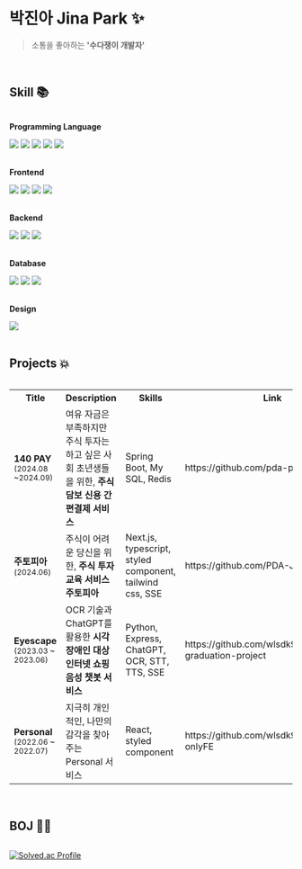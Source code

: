 # 박진아 Jina Park ✨
> 소통을 좋아하는 <b>'수다쟁이 개발자'</b>
<br/>

## Skill 📚
<div style="display:flex; flex-direction:column; align-items:flex-start;">
  <!-- Programming-Language -->
  <p><strong>Programming Language</strong></p>
  <div>
    <img src="https://img.shields.io/badge/c++-00599C?style=for-the-badge&logo=c%2B%2B&logoColor=white">
    <img src="https://img.shields.io/badge/Java-007396.svg?&style=for-the-badge&logo=Java&logoColor=white">
    <img src="https://img.shields.io/badge/python-3776AB?style=for-the-badge&logo=python&logoColor=white"> 
    <img src="https://img.shields.io/badge/javascript-F7DF1E?style=for-the-badge&logo=javascript&logoColor=black">
    <img src="https://img.shields.io/badge/TYPESCRIPT-%233178C6?style=for-the-badge&logo=typescript&logoColor=%23ffffff" />
    
  </div>
  <br />

  <!-- Front-end -->
  <p><strong>Frontend</strong></p>
  <div>
    <img src="https://img.shields.io/badge/react-%2320232a.svg?style=for-the-badge&logo=react&logoColor=%2361DAFB" />
    <img src="https://img.shields.io/badge/next.js-000000?style=for-the-badge&logo=next.js&logoColor=white"> 
    <img src="https://img.shields.io/badge/TAILWIND%20CSS-%2306B6D4?style=for-the-badge&logo=tailwindcss&logoColor=%23ffffff" />
    <img src="https://img.shields.io/badge/styled--components-DB7093?style=for-the-badge&logo=styled-components&logoColor=white" />
  </div>
  <br/>

  <!-- Back-end -->
  <p><strong>Backend</strong></p>
  <div>
    <img src="https://img.shields.io/badge/SpringBoot-6DB33F.svg?&style=for-the-badge&logo=SpringBoot&logoColor=white">
    <img src="https://img.shields.io/badge/node.js-339933?style=for-the-badge&logo=node.js&logoColor=white"> 
    <img src="https://img.shields.io/badge/express-000000?style=for-the-badge&logo=express&logoColor=white"> 
  </div>
  <br/>

  <!-- Database -->
  <p><strong>Database</strong></p>
  <div>
    <img src="https://img.shields.io/badge/mysql-4479A1?style=for-the-badge&logo=mysql&logoColor=white"> 
    <img src="https://img.shields.io/badge/mongoDB-47A248?style=for-the-badge&logo=MongoDB&logoColor=white">
    <img src="https://img.shields.io/badge/redis-FF4438?style=for-the-badge&logo=Redis&logoColor=white">
  </div>
  <br />

  <!-- Design -->
  <p><strong>Design</strong></p>
  <div>
    <img src="https://img.shields.io/badge/Figma-F24E1E?style=for-the-badge&logo=figma&logoColor=black"> 
  </div>
  <br />

## Projects 💥
<table align="center">
  <tr>
    <th>Title</th>
     <th>Description</th>
    <th>Skills</th>
    <th>Link</th>
  </tr>
  <tr>
    <td><strong>140 PAY</strong> <br/><sub>(2024.08 ~2024.09)</sub></td>
    <td>여유 자금은 부족하지만 주식 투자는 하고 싶은 사회 초년생들을 위한, <strong>주식 담보 신용 간편결제 서비스</strong></td>
    <td>Spring Boot, My SQL, Redis</td>
    <td>https://github.com/pda-pay</td>
  </tr>
  <tr>
    <td><strong>주토피아</strong> <br/><sub>(2024.06)</sub></td>
    <td>주식이 어려운 당신을 위한, <strong>주식 투자 교육 서비스 주토피아</strong></td>
    <td>Next.js, typescript, styled component, tailwind css, SSE</td>
    <td>https://github.com/PDA-JUTOPIA</td>
  </tr>
  <tr>
    <td><strong>Eyescape</strong> <br/><sub>(2023.03 ~ 2023.06)</sub></td>
    <td>OCR 기술과 ChatGPT를 활용한 <strong>시각장애인 대상 인터넷 쇼핑 음성 챗봇 서비스</strong></td>
    <td>Python, Express, ChatGPT, OCR, STT, TTS, SSE</td>
    <td>https://github.com/wlsdk9803/2023-graduation-project</td>
  </tr>
  <tr>
    <td><strong>Personal</strong> <br/><sub>(2022.06 ~ 2022.07)</sub></td>
    <td>지극히 개인적인, 나만의 감각을 찾아주는 Personal 서비스</td>
    <td>React, styled component</td>
    <td>https://github.com/wlsdk9803/personal-onlyFE</td>
  </tr>
</table>
<br/>

## BOJ 👩‍💻
[![Solved.ac Profile](http://mazassumnida.wtf/api/v2/generate_badge?boj=wlsdk9803)](https://solved.ac/wlsdk9803/)
